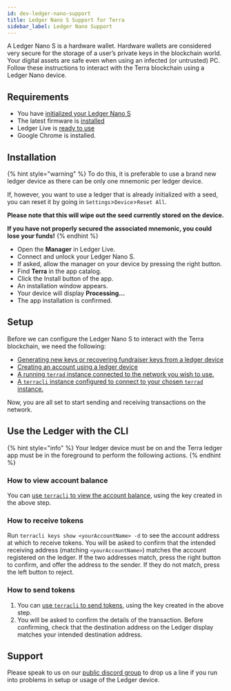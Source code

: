 ```yaml
---
id: dev-ledger-nano-support
title: Ledger Nano S Support for Terra
sidebar_label: Ledger Nano Support
---
```


A Ledger Nano S is a hardware wallet. Hardware wallets are considered very secure for the storage of a user’s private keys in the blockchain world. Your digital assets are safe even when using an infected (or untrusted) PC. Follow these instructions to interact with the Terra blockchain using a Ledger Nano device. 

## Requirements
- You have [initialized your Ledger Nano S](https://support.ledgerwallet.com/hc/en-us/articles/360000613793)
- The latest firmware is [installed](https://support.ledger.com/hc/en-us/articles/360002731113-Update-Ledger-Nano-S-firmware)
- Ledger Live is [ready to use](https://support.ledger.com/hc/en-us/articles/360006395233-Take-your-first-steps)
- Google Chrome is installed.

## Installation

{% hint style="warning" %}
To do this, it is preferable to use a brand new ledger device as there can be only one mnemonic per ledger device.

If, however, you want to use a ledger that is already initialized with a seed, you can reset it by going in `Settings`>`Device`>`Reset All`.

**Please note that this will wipe out the seed currently stored on the device.**

**If you have not properly secured the associated mnemonic, you could lose your funds!**
{% endhint %}


- Open the **Manager** in Ledger Live.
- Connect and unlock your Ledger Nano S.
- If asked, allow the manager on your device by pressing the right button.
- Find **Terra** in the app catalog.
- Click the Install button of the app.
- An installation window appears.
- Your device will display **Processing…**
- The app installation is confirmed.

## Setup 

Before we can configure the Ledger Nano S to interact with the Terra blockchain, we need the following: 

- [Generating new keys or recovering fundraiser keys from a ledger device](./users.md#on-a-ledger-device)
- [Creating an account using a ledger device](./users.md#using-a-ledger-device)
- [A running `terrad` instance connected to the network you wish to use.](./users.md#accessing-the-terra-network)
- [A `terracli` instance configured to connect to your chosen `terrad` instance.](./users.md#setting-up-terracli)

Now, you are all set to start sending and receiving transactions on the network.

## Use the Ledger with the CLI

{% hint style="info" %}
Your ledger device must be on and the Terra ledger app must be in the foreground to perform the following actions. 
{% endhint %}

### How to view account balance

You can [use `terracli` to view the account balance](./terracli.md####Query-Account-balance), using the key created in the above step. 

### How to receive tokens

Run `terracli keys show <yourAccountName> -d` to see the account address at which to receive tokens. You will be asked to confirm that the intended receiving address (matching `<yourAccountName>`) matches the account registered on the ledger. If the two addresses match, press the right button to confirm, and offer the address to the sender. If they do not match, press the left button to reject. 

### How to send tokens

1. You can [use `terracli` to send tokens](./terracli.md###Send-Tokens), using the key created in the above step. 
2. You will be asked to confirm the details of the transaction. Before confirming, check that the destination address on the Ledger display matches your intended destination address. 

## Support

Please speak to us on our [public discord group](https://discord.gg/a4tqbt) to drop us a line if you run into problems in setup or usage of the Ledger device. 

